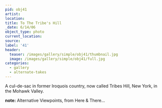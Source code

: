 ```yaml
---
pid: obj41
artist:
location:
title: To The Tribe's Hill
_date: 6/14/06
object_type: photo
current_location:
source:
label: '41'
header:
  teaser: /images/gallery/simple/obj41/thumbnail.jpg
  image: /images/gallery/simple/obj41/full.jpg
categories:
  - gallery
  - alternate-takes
---
```

A cul-de-sac in former Iroquois country, now called Tribes Hill, New York, in the Mohawk Valley.

**note:**
Alternative Viewpoints, from Here & There...
